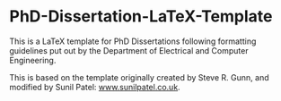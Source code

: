 # PhD-Dissertation-LaTeX-Template
This is a LaTeX template for PhD Dissertations following formatting guidelines put out by the Department of Electrical and Computer Engineering.

This is based on the template originally created by Steve R. Gunn, and modified by Sunil Patel: www.sunilpatel.co.uk.
